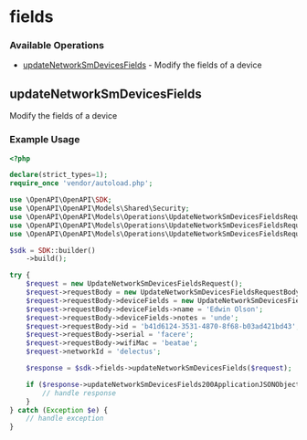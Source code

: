 # fields

### Available Operations

* [updateNetworkSmDevicesFields](#updatenetworksmdevicesfields) - Modify the fields of a device

## updateNetworkSmDevicesFields

Modify the fields of a device

### Example Usage

```php
<?php

declare(strict_types=1);
require_once 'vendor/autoload.php';

use \OpenAPI\OpenAPI\SDK;
use \OpenAPI\OpenAPI\Models\Shared\Security;
use \OpenAPI\OpenAPI\Models\Operations\UpdateNetworkSmDevicesFieldsRequest;
use \OpenAPI\OpenAPI\Models\Operations\UpdateNetworkSmDevicesFieldsRequestBody;
use \OpenAPI\OpenAPI\Models\Operations\UpdateNetworkSmDevicesFieldsRequestBodyDeviceFields;

$sdk = SDK::builder()
    ->build();

try {
    $request = new UpdateNetworkSmDevicesFieldsRequest();
    $request->requestBody = new UpdateNetworkSmDevicesFieldsRequestBody();
    $request->requestBody->deviceFields = new UpdateNetworkSmDevicesFieldsRequestBodyDeviceFields();
    $request->requestBody->deviceFields->name = 'Edwin Olson';
    $request->requestBody->deviceFields->notes = 'unde';
    $request->requestBody->id = 'b41d6124-3531-4870-8f68-b03ad421bd43';
    $request->requestBody->serial = 'facere';
    $request->requestBody->wifiMac = 'beatae';
    $request->networkId = 'delectus';

    $response = $sdk->fields->updateNetworkSmDevicesFields($request);

    if ($response->updateNetworkSmDevicesFields200ApplicationJSONObjects !== null) {
        // handle response
    }
} catch (Exception $e) {
    // handle exception
}
```
